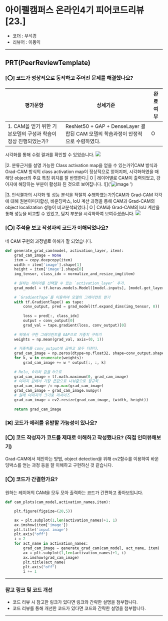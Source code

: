 # 아이펠캠퍼스 온라인4기 피어코드리뷰[23.]

- 코더 : 부석경
- 리뷰어 : 이동익

---------------------------------------------
## **PRT(PeerReviewTemplate)**

### **[⭕] 코드가 정상적으로 동작하고 주어진 문제를 해결했나요?**
|평가문항|상세기준|완료여부|
|-------|---------|--------|
|1. CAM을 얻기 위한 기본모델의 구성과 학습이 정상 진행되었는가?|ResNet50 + GAP + DenseLayer 결합된 CAM 모델의 학습과정이 안정적으로 수렴하였다.| O |
시각화를 통해 수렴 결과를 확인할 수 있었습니다.
![]('https://camo.githubusercontent.com/8b08a05ba34eb112585f75d93d5f0f6b012505a2902a8c116bb9448233dc16d1/68747470733a2f2f6769746875622e636f6d2f4a654a75424f4f2f41696666656c5f4e6f6465732f6173736574732f37313333323030352f30303835643830312d393137382d343636632d393836652d616237613330386135333333')

|2. 분류근거를 설명 가능한 Class activation map을 얻을 수 있는가?|CAM 방식과 Grad-CAM 방식의 class activation map이 정상적으로 얻어지며, 시각화하였을 때 해당 object의 주요 특징 위치를 잘 반영한다.| O |
레이어별로 CAM이 출력되었고, 강아지에 해당하는 부분이 활성화 된 것으로 보여집니다.
![]('![image](https://github.com/JeJuBOO/Aiffel_Nodes/assets/126870709/c027c9f7-1149-4832-9de2-7e1f18795a2d)
')


|3. 인식결과의 시각화 및 성능 분석을 적절히 수행하였는가?|CAM과 Grad-CAM 각각에 대해 원본이미지합성, 바운딩박스, IoU 계산 과정을 통해 CAM과 Grad-CAM의 object localization 성능이 비교분석되었다.| O |
CAM과 Grad-CAM의 IoU 계산을 통해 성능을 비교할 수 있었고, 탐지 부분을 시각화하여 보여주셨습니다.
![]('https://camo.githubusercontent.com/72d85ab7561510cd8dbb58eb52b7b48b67e6011507d0583f514bd0983d09f375/68747470733a2f2f6769746875622e636f6d2f4a654a75424f4f2f41696666656c5f4e6f6465732f6173736574732f37313333323030352f30383364366463612d393764342d346362362d613263652d653433343630666332646166')

### **[⭕] 주석을 보고 작성자의 코드가 이해되었나요?**
네 CAM 구현의 과정별로 이해가 잘 되었습니다.
```python
def generate_grad_cam(model, activation_layer, item):
    grad_cam_image = None
    item = copy.deepcopy(item)
    width = item['image'].shape[1]
    height = item['image'].shape[0]
    img_tensor, class_idx = normalize_and_resize_img(item)
    
    # 원하는 레이어를 선택할 수 있는 `activation_layer` 추가.
    grad_model = tf.keras.models.Model([model.inputs], [model.get_layer(activation_layer).output, model.output])
    
    # `GradientTape`를 이용하여 모델의 그레이언트 얻기
    with tf.GradientTape() as tape:
        conv_output, pred = grad_model(tf.expand_dims(img_tensor, 0))
    
        loss = pred[:, class_idx] 
        output = conv_output[0] 
        grad_val = tape.gradient(loss, conv_output)[0]
    
    # 위에서 구한 그레이언트를 GAP으로 가중치 구하기
    weights = np.mean(grad_val, axis=(0, 1))
    
    # 가중치를 conv_output에 곱하고 모두 더한다.
    grad_cam_image = np.zeros(dtype=np.float32, shape=conv_output.shape[0:2])
    for k, w in enumerate(weights):
        grad_cam_image += w * output[:, :, k]
        
    # Relu, 0이하 값을 0으로
    grad_cam_image = tf.math.maximum(0, grad_cam_image)
    # 이미지 값에서 가장 큰값으로 나눠줌으로 정규화.
    grad_cam_image /= np.max(grad_cam_image)
    grad_cam_image = grad_cam_image.numpy()
    # 원래 이미지의 크기로 리사이즈
    grad_cam_image = cv2.resize(grad_cam_image, (width, height))
    
    return grad_cam_image

```

### **[❌] 코드가 에러를 유발할 가능성이 있나요?**

### **[⭕] 코드 작성자가 코드를 제대로 이해하고 작성했나요?** (직접 인터뷰해보기)
Grad-CAM에서 제안하는 방법, object detection을 위해 cv2함수를 이용하여 바운딩박스를 얻는 과정 등을 잘 이해하고 구현하신 것 같습니다.
### **[⭕] 코드가 간결한가요?**

원하는 레이어의 CAM을 모두 모아 출력하는 코드가 간편하고 좋아보입니다.
```python
def cam_plots(cam_model,activation_names,item):

    plt.figure(figsize=(20,5))

    ax = plt.subplot(1,len(activation_names)+1, 1)
    ax.imshow(item['image'])
    plt.title('input image')
    plt.axis("off")
    i = 2
    for act_name in activation_names:
        grad_cam_image = generate_grad_cam(cam_model, act_name, item)
        ax = plt.subplot(1,len(activation_names)+1, i)
        ax.imshow(grad_cam_image)
        plt.title(act_name)
        plt.axis("off")
        i += 1
```
----------------------------------------------
### **참고 링크 및 코드 개선**
* 코드 리뷰 시 참고한 링크가 있다면 링크와 간략한 설명을 첨부합니다.
* 코드 리뷰를 통해 개선한 코드가 있다면 코드와 간략한 설명을 첨부합니다.

----------------------------------------------
